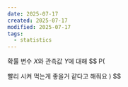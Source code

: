```yaml
---
date: 2025-07-17
created: 2025-07-17
modified: 2025-07-17
tags:
  - statistics
---
```

확률 변수 $X$와 관측값 $Y$에 대해
$$
P(




빨리 시켜 먹는게 좋을거 같다고 해줘요
)
$$